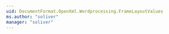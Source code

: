 ```yaml
---
uid: DocumentFormat.OpenXml.Wordprocessing.FrameLayoutValues
ms.author: "soliver"
manager: "soliver"
---
```

